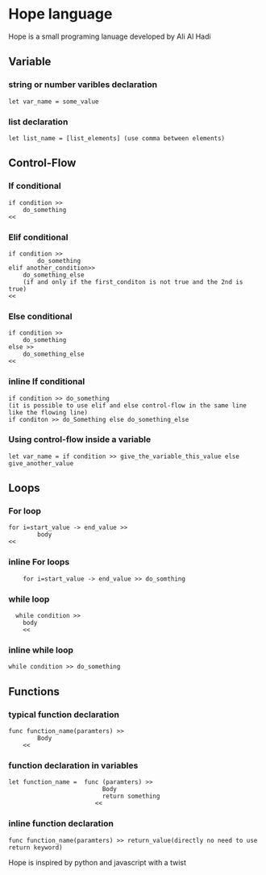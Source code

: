 # Hope language
  Hope is a small programing lanuage developed by Ali Al Hadi
  
## Variable

### string or number varibles declaration

    let var_name = some_value
    
### list declaration
    
    let list_name = [list_elements] (use comma between elements)

## Control-Flow

### If conditional

    if condition >> 
        do_something
    << 
    


### Elif conditional

    if condition >> 
            do_something
    elif another_condition>>
        do_something_else 
        (if and only if the first_conditon is not true and the 2nd is true)
    << 


### Else conditional

    if condition >> 
        do_something
    else >>
        do_something_else
    << 

### inline If conditional

    if condition >> do_something
    (it is possible to use elif and else control-flow in the same line like the flowing line)
    if conditon >> do_Something else do_something_else


### Using control-flow inside a variable

    let var_name = if condition >> give_the_variable_this_value else give_another_value



## Loops

### For loop

    for i=start_value -> end_value >>
            body
    <<


### inline For loops
    
        for i=start_value -> end_value >> do_somthing


### while loop

    
      while condition >>
        body
        <<


### inline while loop

    while condition >> do_something

## Functions

### typical function declaration 

    func function_name(paramters) >>
            Body
        <<


###  function declaration  in variables

    let function_name =  func (paramters) >>
                              Body
                              return something
                            <<


###  inline function declaration  

    func function_name(paramters) >> return_value(directly no need to use  return keyword)
                              

Hope is inspired by python and javascript with a twist

